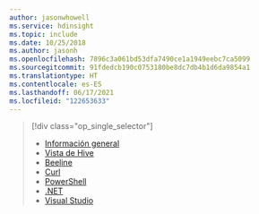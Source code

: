```yaml
---
author: jasonwhowell
ms.service: hdinsight
ms.topic: include
ms.date: 10/25/2018
ms.author: jasonh
ms.openlocfilehash: 7896c3a061bd53dfa7490ce1a1949eebc7ca5099
ms.sourcegitcommit: 91fdedcb190c0753180be8dc7db4b1d6da9854a1
ms.translationtype: HT
ms.contentlocale: es-ES
ms.lasthandoff: 06/17/2021
ms.locfileid: "122653633"
---
```

> [!div class="op_single_selector"]
> * [Información general](../hadoop/hdinsight-use-hive.md)
> * [Vista de Hive](../hadoop/apache-hadoop-use-hive-ambari-view.md)
> * [Beeline](../hadoop/apache-hadoop-use-hive-beeline.md)
> * [Curl](../hadoop/apache-hadoop-use-hive-curl.md)
> * [PowerShell](../hadoop/apache-hadoop-use-hive-powershell.md)
> * [.NET](../hadoop/apache-hadoop-use-hive-dotnet-sdk.md)
> * [Visual Studio](../hadoop/apache-hadoop-use-hive-visual-studio.md)
> 
>
